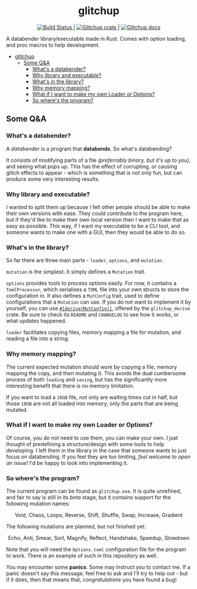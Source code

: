 <h1 align="center">glitchup</h1>

<div align="center">
  <a href="https://travis-ci.org/Calmynt/glitchup">
    <img src="https://travis-ci.org/Calmynt/glitchup.svg?branch=master" alt="Build Status">
  </a> 
  |
  <a href="https://crates.io/crates/glitchup">
    <img src="https://img.shields.io/crates/v/glitchup.svg" alt="Glitchup crate">
  </a> 
  |
   <a href="https://docs.rs/crate/glitchup">
    <img src="https://docs.rs/glitchup/badge.svg" alt="Glitchup docs">
  </a>
</div>

<!--
[![Build status](https://travis-ci.org/Calmynt/glitchup.svg?branch=master)](https://travis-ci.org/Calmynt/glitchup)
[![glitchup](https://img.shields.io/crates/v/glitchup.svg)](https://crates.io/crates/glitchup)
[![glitchup](https://docs.rs/glitchup/badge.svg)](https://docs.rs/crate/glitchup)
-->
A databender library/executable made in Rust. Comes with option loading, and proc macros to help development.

- [glitchup](#glitchup)
  - [Some Q&A](#Some-QA)
    - [What's a databender?](#Whats-a-databender)
    - [Why library and executable?](#Why-library-and-executable)
    - [What's in the library?](#Whats-in-the-library)
    - [Why memory mapping?](#Why-memory-mapping)
    - [What if I want to make my own Loader or Options?](#What-if-I-want-to-make-my-own-Loader-or-Options)
    - [So where's the program?](#So-wheres-the-program)

## Some Q&A

### What's a databender?

A *databender* is a program that **databends**. So what's databending?

It consists of modifying parts of a file *(preferrably binary, but it's up to you)*, and seeing what pops up. This has the effect of corrupting, or causing glitch effects to appear - which is something that is not only fun, but can produce some very interesting results.

### Why library and executable?

I wanted to split them up because I felt other people should be able to make their own versions with ease. They could contribute to the program here, but if they'd like to make their own local version then I want to make that as easy as possible. This way, if I want my executable to be a CLI tool, and someone wants to make one with a GUI, then they would be able to do so.

### What's in the library?

So far there are three main parts - `loader`, `options`, and `mutation`.

`mutation` is the simplest. It simply defines a `Mutation` trait.

`options` provides tools to process options easily. For now, it contains a `TomlProcessor`, which serialises a `TOML` file into your own structs to store the configuration in. It also defines a `MutConfig` trait, used to define configurations that a `Mutation` can use. If you do not want to implement it by yourself, you can use [`#[derive(MutConfig)]`](glitchup_derive), offered by the `glitchup_derive` crate. Be sure to check its `README` and `CHANGELOG` to see how it works, or what updates happened.

`loader` facilitates copying files, memory mapping a file for mutation, and reading a file into a string.

### Why memory mapping?

The current expected mutation should work by copying a file, memory mapping the copy, and then mutating it. This avoids the dual cumbersome process of both `loading` and `saving`, but has the significantly more interesting benefit that there is no memory limitation. 

If you want to load a `10GB` file, not only are waiting times cut in half, but those `10GB` are not all loaded into memory, only the parts that are being mutated.

### What if I want to make my own Loader or Options?

Of course, you do not need to use them, you can make your own. I just thought of predefining a structure/design with some tools to help developing. I left them in the library in the case that someone wants to just focus on databending. If you feel they are too limiting, *feel welcome to open an issue!* I'd be happy to look into implementing it. 

### So where's the program?

The current program can be found as `glitchup.exe`. It is quite unrefined, and fair to say is still in its *beta* stage, but it contains support for the following mutation names:

<center> Void, Chaos, Loops, Reverse, Shift, Shuffle, Swap, Increase, Gradient </center>

The following mutations are planned, but not finished yet:

<center> Echo, Anti, Smear, Sort, Magnify, Reflect, Handshake, Speedup, Slowdown </center>

Note that you will need the `Options.toml` configuration file for the program to work. There is an example of such in this repository as well.

You may encounter some **panics**. Some may instruct you to contact me. If a panic doesn't say this message, feel free to ask and I'll try to help out - but if it does, then that means that, _congratulations_ you have found a bug!
